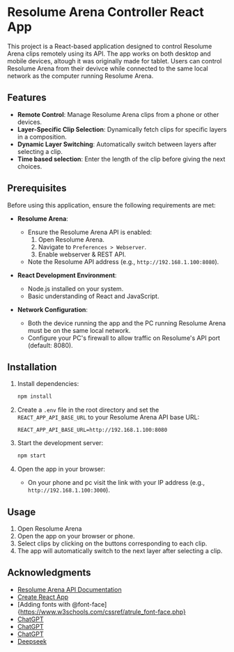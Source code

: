 # Resolume Arena Controller React App

This project is a React-based application designed to control Resolume Arena clips remotely using its API. The app works on both desktop and mobile devices, altough it was originally made for tablet. Users can control Resolume Arena from their devivce while connected to the same local network as the computer running Resolume Arena.

## Features

- **Remote Control**: Manage Resolume Arena clips from a phone or other devices.
- **Layer-Specific Clip Selection**: Dynamically fetch clips for specific layers in a composition.
- **Dynamic Layer Switching**: Automatically switch between layers after selecting a clip.
- **Time based selection**: Enter the length of the clip before giving the next choices.

## Prerequisites

Before using this application, ensure the following requirements are met:

- **Resolume Arena**:

  - Ensure the Resolume Arena API is enabled:
    1. Open Resolume Arena.
    2. Navigate to `Preferences > Webserver`.
    3. Enable webserver & REST API.
  - Note the Resolume API address (e.g., `http://192.168.1.100:8080`).

- **React Development Environment**:

  - Node.js installed on your system.
  - Basic understanding of React and JavaScript.

- **Network Configuration**:
  - Both the device running the app and the PC running Resolume Arena must be on the same local network.
  - Configure your PC's firewall to allow traffic on Resolume's API port (default: 8080).

## Installation

1. Install dependencies:

   ```bash
   npm install
   ```

2. Create a `.env` file in the root directory and set the `REACT_APP_API_BASE_URL` to your Resolume Arena API base URL:

   ```env
   REACT_APP_API_BASE_URL=http://192.168.1.100:8080
   ```

3. Start the development server:

   ```bash
   npm start
   ```

4. Open the app in your browser:
   - On your phone and pc visit the link with your IP address (e.g., `http://192.168.1.100:3000`).

## Usage

1. Open Resolume Arena
2. Open the app on your browser or phone.
3. Select clips by clicking on the buttons corresponding to each clip.
4. The app will automatically switch to the next layer after selecting a clip.

## Acknowledgments

- [Resolume Arena API Documentation](https://resolume.com/support/en/api)
- [Create React App](https://create-react-app.dev/docs/getting-started/)
- [Adding fonts with @font-face]{https://www.w3schools.com/cssref/atrule_font-face.php}
- [ChatGPT](https://chatgpt.com/share/67d7e270-54a4-800e-8757-e80cbb1220d1)
- [ChatGPT](https://chatgpt.com/share/67d7e29c-590c-800e-9b6b-a9ffc05f87d6)
- [ChatGPT](https://chatgpt.com/share/67d7e2d3-7d1c-800e-ba6e-72562f72da3b)
- [Deepseek](https://chat.deepseek.com/a/chat/s/ee1ef30c-ab67-40a6-bb8e-983168057044)
